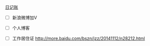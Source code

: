 [日记账](2016日记账.xlsx)
- [ ] 新浪微博加V
- [ ] 个人博客

- [ ] 工作居住证
http://more.baidu.com/bszn/jzz/20141112/n28212.html
